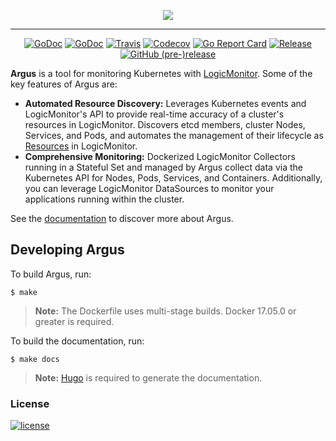 <p align="center"><img src="./logo.png"></p>

---

<p align="center">
  <a href="https://gitter.im/k8s-argus/Lobby"><img alt="GoDoc" src="https://img.shields.io/gitter/room/k8s-argus/Lobby.svg?style=flat-square"></a>
  <a href="https://godoc.org/github.com/logicmonitor/k8s-argus"><img alt="GoDoc" src="http://img.shields.io/badge/godoc-reference-blue.svg?style=flat-square"></a>
  <a href="https://travis-ci.org/logicmonitor/k8s-argus"><img alt="Travis" src="https://img.shields.io/travis/logicmonitor/k8s-argus.svg?style=flat-square"></a>
  <a href="https://codecov.io/gh/logicmonitor/k8s-argus"><img alt="Codecov" src="https://img.shields.io/codecov/c/github/logicmonitor/k8s-argus.svg?style=flat-square"></a>
  <a href="https://goreportcard.com/report/github.com/logicmonitor/k8s-argus"><img alt="Go Report Card" src="https://goreportcard.com/badge/github.com/logicmonitor/k8s-argus?style=flat-square"></a>
  <a href="https://github.com/logicmonitor/k8s-argus/releases/latest"><img alt="Release" src="https://img.shields.io/github/release/logicmonitor/argus.svg?style=flat-square"></a>
  <a href="https://github.com/logicmonitor/k8s-argus/releases/latest"><img alt="GitHub (pre-)release" src="https://img.shields.io/github/release/logicmonitor/argus/all.svg?style=flat-square"></a>
</p>

**Argus** is a tool for monitoring Kubernetes with
[LogicMonitor](https://www.logicmonitor.com). Some of the key features of Argus
are:
-   **Automated Resource Discovery:** Leverages Kubernetes events and
LogicMonitor's API to provide real-time accuracy of a cluster's resources in
LogicMonitor. Discovers etcd members, cluster Nodes, Services, and Pods, and
automates the management of their lifecycle as
[Resources](https://www.logicmonitor.com/support/devices/) in LogicMonitor.
-   **Comprehensive Monitoring:** Dockerized LogicMonitor Collectors running in a
Stateful Set and managed by Argus collect data via the Kubernetes API for Nodes,
 Pods, Services, and Containers. Additionally, you can leverage LogicMonitor
 DataSources to monitor your applications running within the cluster.

See the [documentation](https://logicmonitor.github.io/k8s-argus) to discover more about Argus.

Developing Argus
----------------
To build Argus, run:
```
$ make
```
> **Note:** The Dockerfile uses multi-stage builds. Docker 17.05.0 or greater is required.

To build the documentation, run:
```
$ make docs
```
> **Note:** [Hugo](https://github.com/gohugoio/hugo) is required to generate the documentation.

### License
[![license](https://img.shields.io/github/license/logicmonitor/k8s-argus.svg?style=flat-square)](https://github.com/logicmonitor/k8s-argus/blob/master/LICENSE)
